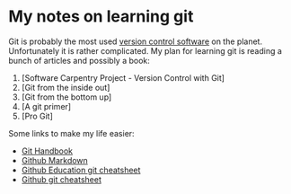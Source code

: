 # My notes on learning git

Git is probably the most used [version control
software](https://en.wikipedia.org/wiki/Version_control) on the
planet. Unfortunately it is rather complicated. My plan for learning
git is reading a bunch of articles and possibly a book:

1. [Software Carpentry Project - Version Control with Git]
1. [Git from the inside out]
1. [Git from the bottom up]
1. [A git primer]
1. [Pro Git]



Some links to make my life easier:
* [Git Handbook](https://guides.github.com/introduction/git-handbook/)
* [Github Markdown](https://guides.github.com/features/mastering-markdown/)
* [Github Education git cheatsheet](https://education.github.com/git-cheat-sheet-education.pdf)
* [Github git cheatsheet](https://github.github.com/training-kit/downloads/github-git-cheat-sheet.pdf)
